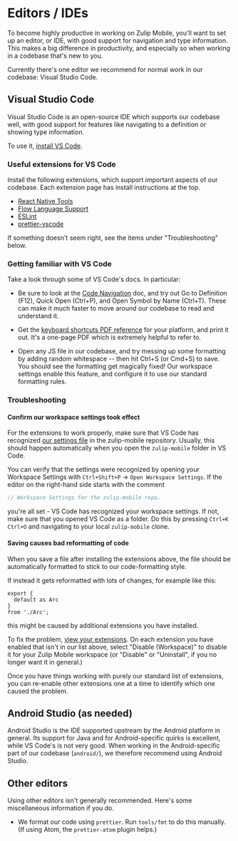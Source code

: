 # Editors / IDEs

To become highly productive in working on Zulip Mobile, you'll want to set
up an editor, or IDE, with good support for navigation and type information.
This makes a big difference in productivity, and especially so when working
in a codebase that's new to you.

Currently there's one editor we recommend for normal work in our codebase:
Visual Studio Code.


## Visual Studio Code

Visual Studio Code is an open-source IDE which supports our codebase well, with good
support for features like navigating to a definition or showing type
information.

To use it, [install VS Code](https://code.visualstudio.com/).

### Useful extensions for VS Code

Install the following extensions, which support important aspects of our
codebase. Each extension page has install instructions at the top.

* [React Native
    Tools](https://marketplace.visualstudio.com/items?itemName=vsmobile.vscode-react-native)
* [Flow Language
    Support](https://marketplace.visualstudio.com/items?itemName=flowtype.flow-for-vscode)
* [ESLint](https://marketplace.visualstudio.com/items?itemName=dbaeumer.vscode-eslint)
* [prettier-vscode](https://marketplace.visualstudio.com/items?itemName=esbenp.prettier-vscode)

If something doesn't seem right, see the items under "Troubleshooting" below.


### Getting familiar with VS Code

Take a look through some of VS Code's docs.  In particular:

* Be sure to look at the [Code
  Navigation](https://code.visualstudio.com/docs/editor/editingevolved)
  doc, and try out Go to Definition (F12), Quick Open (Ctrl+P), and Open
  Symbol by Name (Ctrl+T).  These can make it much faster to move around
  our codebase to read and understand it.

* Get the [keyboard shortcuts PDF
  reference](https://code.visualstudio.com/docs/getstarted/keybindings#_keyboard-shortcuts-reference)
  for your platform, and print it out.  It's a one-page PDF which is
  extremely helpful to refer to.

* Open any JS file in our codebase, and try messing up some formatting by
  adding random whitespace -- then hit Ctrl+S (or Cmd+S) to save.  You
  should see the formatting get magically fixed!  Our workspace settings
  enable this feature, and configure it to use our standard formatting
  rules.


### Troubleshooting

#### Confirm our workspace settings took effect

For the extensions to work properly, make sure that VS Code has recognized
[our settings file](https://github.com/zulip/zulip-mobile/tree/master/.vscode/settings.json)
in the zulip-mobile repository. Usually, this should happen automatically
when you open the `zulip-mobile` folder in VS Code.

You can verify that the settings were recognized by opening your
Workspace Settings with `Ctrl+Shift+P` -> `Open Workspace
Settings`. If the editor on the right-hand side starts with the
comment
```js
// Workspace Settings for the zulip-mobile repo.
```
you're all set - VS Code has recognized your workspace settings. If not,
make sure that you opened VS Code as a folder. Do this by pressing
`Ctrl+K Ctrl+O` and navigating to your local `zulip-mobile` clone.


#### Saving causes bad reformatting of code

When you save a file after installing the extensions above, the file
should be automatically formatted to stick to our code-formatting
style.

If instead it gets reformatted with lots of changes, for example like this:
```
export {
  default as Arc
}
from './Arc';
```
this might be caused by additional extensions you have installed.

To fix the problem, [view your extensions][vscode-doc-extensions].
On each extension you have enabled that isn't in our list above,
select "Disable (Workspace)" to disable it for your Zulip Mobile
workspace (or "Disable" or "Uninstall", if you no longer want it
in general.)

Once you have things working with purely our standard list of
extensions, you can re-enable other extensions one at a time to
identify which one caused the problem.

[vscode-doc-extensions]: https://code.visualstudio.com/docs/editor/extension-gallery#_manage-extensions


## Android Studio (as needed)

Android Studio is the IDE supported upstream by the Android platform in
general.  Its support for Java and for Android-specific quirks is excellent,
while VS Code's is not very good.  When working in the Android-specific part
of our codebase (`android/`), we therefore recommend using Android Studio.


## Other editors

Using other editors isn't generally recommended.  Here's some miscellaneous
information if you do.

* We format our code using `prettier`.  Run `tools/fmt` to do this
  manually.  (If using Atom, the `prettier-atom` plugin helps.)
